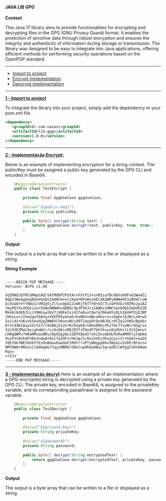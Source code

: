 #### JAVA LIB GPG

__Context__

This Java 17 library aims to provide functionalities for encrypting and decrypting files in the GPG (GNU Privacy Guard) format. It enables the protection of sensitive data through robust encryption and ensures the integrity and authenticity of information during storage or transmission. The library was designed to be easy to integrate into Java applications, offering efficient methods for performing security operations based on the OpenPGP standard.



---
* [Import to project](#add)
* [Encrypt implementation](#encrypt)
* [Dencrypt implementation](#decrypt)

---
[__1 - Import to project__](#add)

To integrate the library into your project, simply add the dependency to your pom.xml file.
 ```xml
<dependency>
    <groupId>br.com.navas</groupId>
    <artifactId>lib-gpg</artifactId>
    <version>1.0.0</version>
</dependency>
 ```
---
[__2 - Implementação Encrypt:__](#encrypt)

Below is an example of implementing encryption for a string content. The publicKey must be assigned a public key generated by the GPG CLI and encoded in Base64.

```java
    @RequiredArgsConstructor
    public class TestEncrypt {
    
        private final GpgUseCase gpgUseCase;
        
        @Value("${public-key}")
        private String publicKey;
    
        public byte[] encrypt(String text) {
            return gpgUseCase.encrypt(text, publicKey, true, true);
        }
    }
```

__Output__

The output is a byte array that can be written to a file or displayed as a string.

__String Example__

```text

-----BEGIN PGP MESSAGE-----
Version: BCPG v1.68

hQIMA8JQYRlGMApCAQ/5ATMd6P2FUtArvFXrPi3+snRIsafBc4bhsKOFndJWa4Zi
6QpCVWxmgdaq8ImYUobV1OdNlH+nlJXpeYKPaHssbECdAZWPy8WNeRX3zNVmCloW
Xc5Ua0rV+T9WiG/VM2q5jZltuvQpD12zARjT6f7Y0+UIlTLVaPX5EztNTMzJp1AZ
7myPD74iXDQSius+5UQnDWNAhvGDB9/9p3F5KJriSABKz3dWChwnkOEbZmUdO2ZD
Mk4AlN3Kb7LLrV9NVuw2mV7j9DEetxj41TwDuvt8w7q7NkmHYsDLh1bXHfOjDJNP
JbhoLuriIXeGqaT6AVqzXkEFEKydoaG+bxMwVvdWcabkornzs9qEelAJW/LxN+w5
Iojidz+GKxxk5euH2g2WW6hCU0vesNUjd9T2aepDtQn40JOLr6FZqJ2XHScBpkbc
Drnt4d61AipiU/X1fcl9sB8jU1ZnrRrO1pG0/nAhoEMnLPE27mLfYvoN+/GGgtin
X2z93EZMaC4yighmW1r/L14sO6ivRDJ0ZfiP4ndF7bhfkxyvOiUSkslL5t52mnvt
LHHgQWPv7H0aHMxauNRv/DpXZgy6LSZB7KQeAI7uh2ZnvmbdLMxReAMHhlyfgbkm
0vzFVs0nkdFX6e2ndwAt0xCfq1HFsrHk3g/5/OoiGVEjUhuyCpic2r+GUm2+wuDS
YQEYOU7WEYUGkTtEsDnBdauDawGGFzRUYrruPTyWOqpp8kv5WyGiuS28P/0Facnv
HMf0WAr9MzucClm6bqAkJ7qysMBR0/O9olnp0hmoUBa/5g+aXR1lWfgqTvKnbRwm
Rqs=
=+I2v
-----END PGP MESSAGE-----
```
---
[__3 - Implementação decryt__](#decrypt)
Here is an example of an implementation where a GPG-encrypted string is decrypted using a private key generated by the GPG CLI. The private key, encoded in Base64, is assigned to the privateKey variable, and its corresponding passphrase is assigned to the password variable.
```java
    @RequiredArgsConstructor
    public class TestDecrypt {
    
        private final GpgUseCase gpgUseCase;
        
        @Value("${private-key}")
        private String privateKey;
    
        @Value("${password}")
        private String password;
    
        public byte[] decrypt(String encryptedText) {
            return gpgUseCase.decrypt(encryptedText, privateKey, password);
        }
    }
```

__Output__

The output is a byte array that can be written to a file or displayed as a string.
